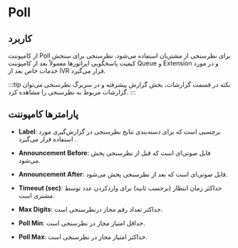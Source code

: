 

# Poll

## کاربرد

از کامپوننت Poll برای نظرسنجی از مشتریان استفاده می‌‌شود. نظرسنجی برای سنجش کیفیت پاسخگویی اپراتور‌‌ها معمولاً بعد از کامپوننت Queue و Extension و در مورد خدمات خاص بعد از IVR قرار می‌گیرد.


:::tip نکته
در قسمت گزارشات، بخش گزارش پیشرفته و در سربرگ نظرسنجی می‌‌توان گزارشات مربوط به نظرسنجی را مشاهده کرد.
:::


## پارامترها کامپوننت

- **Label**: برچسبی است که برای دسته‌‌بندی نتایج نظرسنجی در گزارش‌‌گیری مورد استفاده قرار می‌گیرد .

- **Announcement Before**: فایل صوتی‌ای است که قبل از نظرسنجی پخش می‌‌شود.

- **Announcement After**: فایل صوتی‌ای است که بعد از نظرسنجی پخش می‌‌شود.

- **Timeout (sec)**: حداکثر زمان انتظار (برحسب ثانیه) برای وارد‌‌کردن عدد توسط مشتری است.

- **Max Digits**: حداکثر تعداد رقم مجاز درنظرسنجی است.

- **Poll Min**: حداقل امتیاز مجاز در نظرسنجی است.

- **Poll Max**: حداکثر امتیاز مجاز در نظرسنجی است.